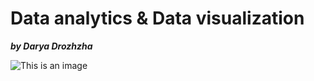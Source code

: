 # Data analytics & Data visualization
***by Darya Drozhzha***

![This is an image](https://www.tableau.com/sites/default/files/2022-05/TableauCloud.jpg)
